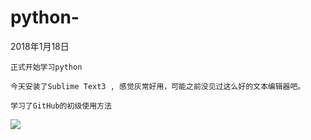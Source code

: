# python-


2018年1月18日

	正式开始学习python

	今天安装了Sublime Text3 , 感觉灰常好用，可能之前没见过这么好的文本编辑器吧。

	学习了GitHub的初级使用方法

![](https://pic1.zhimg.com/80/6c22d708def21094956b76bc7df2240b_hd.jpg)